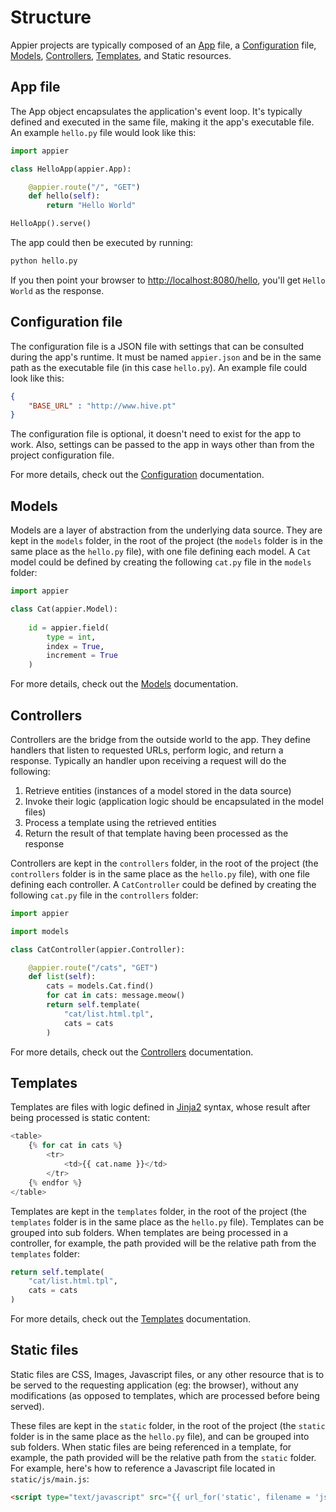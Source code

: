 # Structure

Appier projects are typically composed of an [App](app.md) file, a [Configuration](configuration.md) 
file, [Models](models.md), [Controllers](controllers.md), [Templates](templates.md), 
and Static resources.

## App file

The App object encapsulates the application's event loop. It's typically defined and executed
in the same file, making it the app's executable file. An example `hello.py` file would look like this:

```python
import appier

class HelloApp(appier.App):

    @appier.route("/", "GET")
    def hello(self): 
        return "Hello World"

HelloApp().serve()
```

The app could then be executed by running:

```python
python hello.py
```

If you then point your browser to [http://localhost:8080/hello](http://localhost:8080/hello),
you'll get `Hello World` as the response.

## Configuration file

The configuration file is a JSON file with settings that can be consulted during the app's runtime. It must be 
named `appier.json` and be in the same path as the executable file (in this case `hello.py`). An example 
file could look like this:

```json
{
    "BASE_URL" : "http://www.hive.pt"
}
```

The configuration file is optional, it doesn't need to exist for the app to work. Also, settings can be passed
to the app in ways other than from the project configuration file. 

For more details, check out the [Configuration](configuration.md) documentation.

## Models

Models are a layer of abstraction from the underlying data source. They are kept in the `models` folder,
in the root of the project (the `models` folder is in the same place as the `hello.py` file), with one file
defining each model. A `Cat` model could be defined by creating the following `cat.py` file in the `models` 
folder:

```python
import appier

class Cat(appier.Model):
    
    id = appier.field(
        type = int,
        index = True,
        increment = True
    )
```

For more details, check out the [Models](models.md) documentation.

## Controllers

Controllers are the bridge from the outside world to the app. They define handlers that listen to requested
URLs, perform logic, and return a response. Typically an handler upon receiving a request will do the following:

1. Retrieve entities (instances of a model stored in the data source)
2. Invoke their logic (application logic should be encapsulated in the model files)
3. Process a template using the retrieved entities
4. Return the result of that template having been processed as the response

Controllers are kept in the `controllers` folder, in the root of the project (the `controllers` folder is 
in the same place as the `hello.py` file), with one file defining each controller. A `CatController` 
could be defined by creating the following `cat.py` file in the `controllers` folder:

```python
import appier

import models

class CatController(appier.Controller):

    @appier.route("/cats", "GET")
    def list(self):
    	cats = models.Cat.find()
    	for cat in cats: message.meow()
        return self.template(
            "cat/list.html.tpl",
            cats = cats
        )
```

For more details, check out the [Controllers](controllers.md) documentation.

## Templates

Templates are files with logic defined in [Jinja2](http://jinja.pocoo.org/) syntax, whose result after being 
processed is static content:

```python
<table>
    {% for cat in cats %}
    	<tr>
    		<td>{{ cat.name }}</td>
    	</tr>
    {% endfor %}
</table>
```

Templates are kept in the `templates` folder, in the root of the project (the `templates` folder is 
in the same place as the `hello.py` file). Templates can be grouped into sub folders. When templates 
are being processed in a controller, for example, the path provided will be the relative path from the 
`templates` folder:

```python
return self.template(
    "cat/list.html.tpl",
    cats = cats
)
```

For more details, check out the [Templates](templates.md) documentation.

## Static files

Static files are CSS, Images, Javascript files, or any other resource that is to be served to the requesting
application (eg: the browser), without any modifications (as opposed to templates, which are processed before
being served).

These files are kept in the `static` folder, in the root of the project (the `static` folder is 
in the same place as the `hello.py` file), and can be grouped into sub folders. When static 
files are being referenced in a template, for example, the path provided will be the relative path from the 
`static` folder. For example, here's how to reference a Javascript file located in `static/js/main.js`:

```html
<script type="text/javascript" src="{{ url_for('static', filename = 'js/main.js') }}"></script>
```

